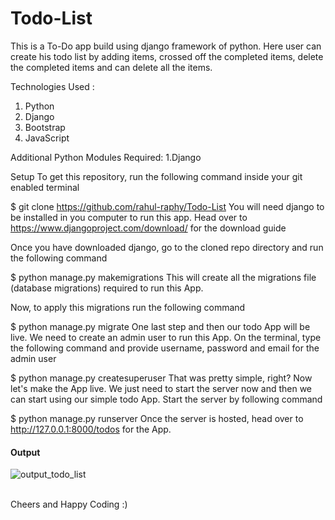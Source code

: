 # Todo-List

This is a To-Do app build using django framework of python. Here user can create his todo list by adding items, crossed off the completed items, delete the completed items and can delete all the items.

Technologies Used :
1. Python
2. Django
3. Bootstrap
4. JavaScript

Additional Python Modules Required:
1.Django

Setup
To get this repository, run the following command inside your git enabled terminal

$ git clone https://github.com/rahul-raphy/Todo-List
You will need django to be installed in you computer to run this app. Head over to https://www.djangoproject.com/download/ for the download guide

Once you have downloaded django, go to the cloned repo directory and run the following command

$ python manage.py makemigrations
This will create all the migrations file (database migrations) required to run this App.

Now, to apply this migrations run the following command

$ python manage.py migrate
One last step and then our todo App will be live. We need to create an admin user to run this App. On the terminal, type the following command and provide username, password and email for the admin user

$ python manage.py createsuperuser
That was pretty simple, right? Now let's make the App live. We just need to start the server now and then we can start using our simple todo App. Start the server by following command

$ python manage.py runserver
Once the server is hosted, head over to http://127.0.0.1:8000/todos for the App.

<h4> Output </h4>

![output_todo_list](https://user-images.githubusercontent.com/67228966/219004152-7a4252a6-ac7d-418b-9a6f-79a9d78f2909.png)

<br>
Cheers and Happy Coding :)
